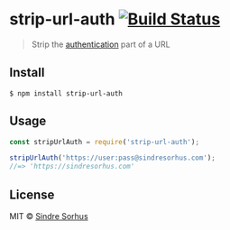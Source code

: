 # strip-url-auth [![Build Status](https://travis-ci.org/sindresorhus/strip-url-auth.svg?branch=master)](https://travis-ci.org/sindresorhus/strip-url-auth)

> Strip the [authentication](https://en.wikipedia.org/wiki/Basic_access_authentication) part of a URL


## Install

```
$ npm install strip-url-auth
```


## Usage

```js
const stripUrlAuth = require('strip-url-auth');

stripUrlAuth('https://user:pass@sindresorhus.com');
//=> 'https://sindresorhus.com'
```


## License

MIT © [Sindre Sorhus](https://sindresorhus.com)
